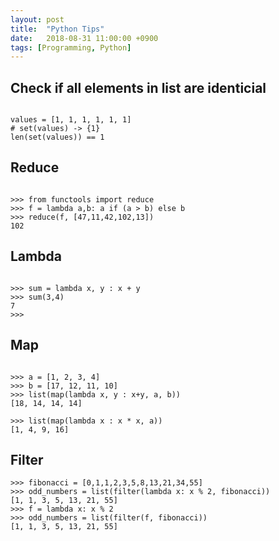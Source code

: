 ```yaml
---
layout: post
title:  "Python Tips"
date:   2018-08-31 11:00:00 +0900
tags: [Programming, Python]
---
```


## Check if all elements in list are identicial

```

values = [1, 1, 1, 1, 1, 1]
# set(values) -> {1}
len(set(values)) == 1

```

## Reduce

```

>>> from functools import reduce
>>> f = lambda a,b: a if (a > b) else b
>>> reduce(f, [47,11,42,102,13])
102

```

## Lambda

```

>>> sum = lambda x, y : x + y
>>> sum(3,4)
7
>>> 

```

## Map

```

>>> a = [1, 2, 3, 4]
>>> b = [17, 12, 11, 10]
>>> list(map(lambda x, y : x+y, a, b))
[18, 14, 14, 14]

>>> list(map(lambda x : x * x, a))
[1, 4, 9, 16]

```

## Filter

```
>>> fibonacci = [0,1,1,2,3,5,8,13,21,34,55]
>>> odd_numbers = list(filter(lambda x: x % 2, fibonacci))
[1, 1, 3, 5, 13, 21, 55]
>>> f = lambda x: x % 2
>>> odd_numbers = list(filter(f, fibonacci))
[1, 1, 3, 5, 13, 21, 55]

```